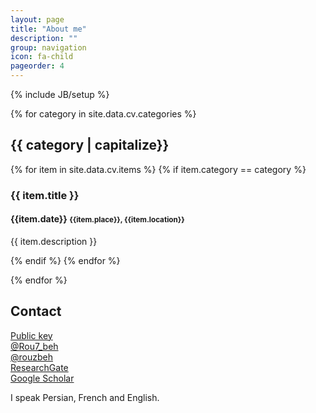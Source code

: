 ```yaml
---
layout: page
title: "About me"
description: ""
group: navigation
icon: fa-child
pageorder: 4
---
```

{% include JB/setup %}

{% for category in site.data.cv.categories %}
<div class="col-lg-6 col-md-6 col-sm-12">
<h2>{{ category | capitalize}}</h2>
{% for item in site.data.cv.items %}
{% if item.category == category %}
<h3>{{ item.title }}</h3>
<h4>{{item.date}} <small>{{item.place}}, {{item.location}}</small></h4>

<p class="text-justify">{{ item.description }}</p>

{% endif %}
{% endfor %}
</div>
{% endfor %}

<div class="col-lg-6 col-md-6 col-sm-12">
<h2>Contact</h2>
<p>
<p class="voffset2">
  <a href="http://pgp.mit.edu:11371/pks/lookup?op=vindex&search=0x267288B636FDE1E9">
    <i class="fa fa-lock"></i>
    Public key</a><br/>
    <a href="http://twitter.com/Rou7_beh"><i class="fa fa-twitter"></i> @Rou7_beh</a><br/>
    <a href="http://github.com/rouzbeh"><i class="fa fa-github"></i> @rouzbeh</a><br/>
    <i class="fa fa-chevron-right"></i>
    <a href="https://www.researchgate.net/profile/Ali_Neishabouri">ResearchGate</a>
    <br/>
    <i class="fa fa-chevron-right"></i>
    <a href="https://scholar.google.com/citations?user=1Enh_KsAAAAJ">
      Google Scholar
    </a>
  </p>
I speak Persian, French and English.
</div>
